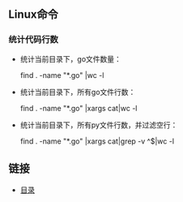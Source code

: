 ## Linux命令

### 统计代码行数

- 统计当前目录下，go文件数量：

	find . -name "*.go" |wc -l
    
- 统计当前目录下，所有go文件行数：

	find . -name "*.go" |xargs cat|wc -l

- 统计当前目录下，所有py文件行数，并过滤空行：

	find . -name "*.go" |xargs cat|grep -v ^$|wc -l


## 链接
- [目录](https://github.com/sunnygocms/gobook/blob/master/menu.md)